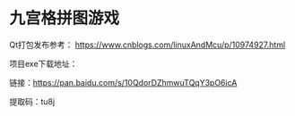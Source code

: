# 九宫格拼图游戏
Qt打包发布参考： https://www.cnblogs.com/linuxAndMcu/p/10974927.html

项目exe下载地址： 

链接：https://pan.baidu.com/s/10QdorDZhmwuTQqY3pO6icA 

提取码：tu8j 
